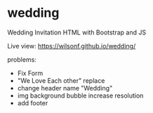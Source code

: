 # wedding

Wedding Invitation HTML with Bootstrap and JS

Live view: https://wilsonf.github.io/wedding/

problems:
* Fix Form
* "We Love Each other" replace
* change header name "Wedding"
* img background bubble increase resolution
* add footer